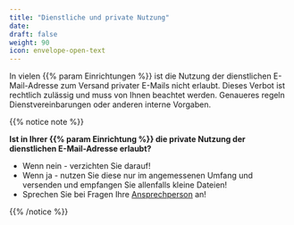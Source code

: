 ```yaml
---
title: "Dienstliche und private Nutzung"
date: 
draft: false
weight: 90
icon: envelope-open-text
---
```


In vielen {{% param Einrichtungen %}}  ist die Nutzung der dienstlichen E-Mail-Adresse zum Versand privater E-Mails nicht erlaubt. Dieses Verbot ist rechtlich zulässig und muss von Ihnen beachtet werden. Genaueres regeln Dienstvereinbarungen oder anderen interne Vorgaben.

{{% notice note %}}

**Ist in Ihrer {{% param Einrichtung %}} die private Nutzung der dienstlichen E-Mail-Adresse erlaubt?**

- Wenn nein - verzichten Sie darauf!
- Wenn ja - nutzen Sie diese nur im angemessenen Umfang und versenden und empfangen Sie allenfalls kleine Dateien!
- Sprechen Sie bei Fragen Ihre [Ansprechperson](/ansprechpersonen/) an!

{{% /notice %}}

